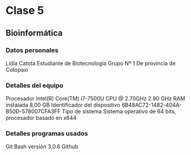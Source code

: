# Clase 5
## Bioinformática 
### Datos personales
Lidia Catota 
Estudiante de Biotecnología
Grupo Nº 1
De provincia de Cotopaxi
### Detalles del equipo 
Procesador Intel(R) Core(TM) i7-7500U CPU @ 2.70GHz   2.90 GHz
RAM instalada 8,00 GB
Identificador del dispositivo 6B48AC72-1482-404A-B50D-578007CFA3FF
Tipo de sistema Sistema operativo de 64 bits, procesador basado en x644
### Detalles programas usados 
Git Bash
versión 3.0.6
Github




